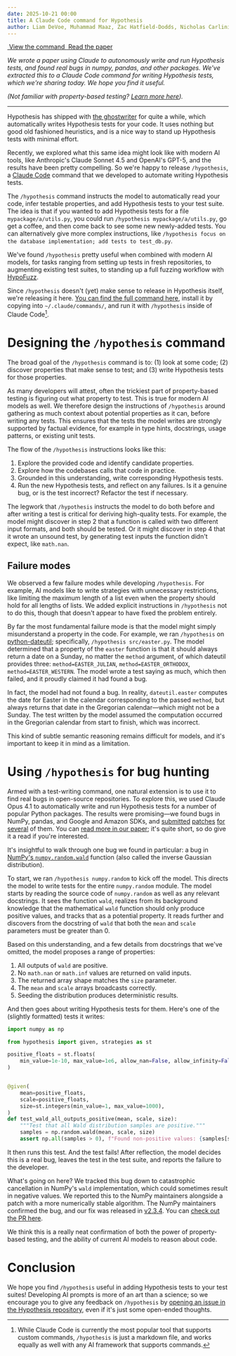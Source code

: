 ```yaml
---
date: 2025-10-21 00:00
title: A Claude Code command for Hypothesis
author: Liam DeVoe, Muhammad Maaz, Zac Hatfield-Dodds, Nicholas Carlini
---
```


<div class="cta-buttons">
  <a href="https://github.com/HypothesisWorks/hypothesis/blob/master/.claude/hypothesis.md" class="cta-button">
    <img src="/theme/icon-code.svg" alt="" class="cta-icon">
    View the command
  </a>
  <a href="https://mmaaz-git.github.io/agentic-pbt-site/" class="cta-button">
    <img src="/theme/icon-paper.svg" alt="" class="cta-icon">
    Read the paper
  </a>
</div>

*We wrote a paper using Claude to autonomously write and run Hypothesis tests, and found real bugs in numpy, pandas, and other packages. We've extracted this to a Claude Code command for writing Hypothesis tests, which we're sharing today. We hope you find it useful.*

*(Not familiar with property-based testing? [Learn more here](https://increment.com/testing/in-praise-of-property-based-testing/)).*

---

Hypothesis has shipped with [the ghostwriter](https://hypothesis.readthedocs.io/en/latest/reference/integrations.html#ghostwriter) for quite a while, which automatically writes Hypothesis tests for your code. It uses nothing but good old fashioned heuristics, and is a nice way to stand up Hypothesis tests with minimal effort.

Recently, we explored what this same idea might look like with modern AI tools, like Anthropic's Claude Sonnet 4.5 and OpenAI's GPT-5, and the results have been pretty compelling. So we're happy to release `/hypothesis`, a [Claude Code](https://www.claude.com/product/claude-code) command that we developed to automate writing Hypothesis tests.

The `/hypothesis` command instructs the model to automatically read your code, infer testable properties, and add Hypothesis tests to your test suite. The idea is that if you wanted to add Hypothesis tests for a file `mypackage/a/utils.py`, you could run `/hypothesis mypackage/a/utils.py`, go get a coffee, and then come back to see some new newly-added tests. You can alternatively give more complex instructions, like `/hypothesis focus on the database implementation; add tests to test_db.py`.

We've found `/hypothesis` pretty useful when combined with modern AI models, for tasks ranging from setting up tests in fresh repositories, to augmenting existing test suites, to standing up a full fuzzing workflow with [HypoFuzz](https://hypofuzz.com/).

Since `/hypothesis` doesn't (yet) make sense to release in Hypothesis itself, we're releasing it here. [You can find the full command here](https://github.com/HypothesisWorks/hypothesis/blob/master/.claude/hypothesis.md), install it by copying into `~/.claude/commands/`, and run it with `/hypothesis` inside of Claude Code[^1].

# Designing the `/hypothesis` command

The broad goal of the `/hypothesis` command is to: (1) look at some code; (2) discover properties that make sense to test; and (3) write Hypothesis tests for those properties.

As many developers will attest, often the trickiest part of property-based testing is figuring out what property to test. This is true for modern AI models as well. We therefore design the instructions of `/hypothesis` around gathering as much context about potential properties as it can, before writing any tests. This ensures that the tests the model writes are strongly supported by factual evidence, for example in type hints, docstrings, usage patterns, or existing unit tests.

The flow of the `/hypothesis` instructions looks like this:

1. Explore the provided code and identify candidate properties.
2. Explore how the codebases calls that code in practice.
3. Grounded in this understanding, write corresponding Hypothesis tests.
4. Run the new Hypothesis tests, and reflect on any failures. Is it a genuine bug, or is the test incorrect? Refactor the test if necessary.

The legwork that `/hypothesis` instructs the model to do both before and after writing a test is critical for deriving high-quality tests. For example, the model might discover in step 2 that a function is called with two different input formats, and both should be tested. Or it might discover in step 4 that it wrote an unsound test, by generating test inputs the function didn't expect, like `math.nan`.

## Failure modes

We observed a few failure modes while developing `/hypothesis`. For example, AI models like to write strategies with unnecessary restrictions, like limiting the maximum length of a list even when the property should hold for all lengths of lists. We added explicit instructions in `/hypothesis` not to do this, though that doesn't appear to have fixed the problem entirely.

By far the most fundamental failure mode is that the model might simply misunderstand a property in the code. For example, we ran `/hypothesis` on [python-dateutil](https://github.com/dateutil/dateutil); specifically, `/hypothesis src/easter.py`. The model determined that a property of the `easter` function is that it should always return a date on a Sunday, no matter the `method` argument, of which dateutil provides three: `method=EASTER_JULIAN`, `method=EASTER_ORTHODOX`, `method=EASTER_WESTERN`. The model wrote a test saying as much, which then failed, and it proudly claimed it had found a bug.

In fact, the model had not found a bug. In reality, `dateutil.easter` computes the date for Easter in the calendar corresponding to the passed `method`, but always returns that date in the Gregorian calendar—which might not be a Sunday. The test written by the model assumed the computation occurred in the Gregorian calendar from start to finish, which was incorrect.

This kind of subtle semantic reasoning remains difficult for models, and it's important to keep it in mind as a limitation.

# Using `/hypothesis` for bug hunting

Armed with a test-writing command, one natural extension is to use it to find real bugs in open-source repositories. To explore this, we used Claude Opus 4.1 to automatically write and run Hypothesis tests for a number of popular Python packages. The results were promising—we found bugs in NumPy, pandas, and Google and Amazon SDKs, and [submitted](https://github.com/numpy/numpy/pull/29609) [patches](https://github.com/aws-powertools/powertools-lambda-python/pull/7246) [for](https://github.com/aws-cloudformation/cloudformation-cli/pull/1106) [several](https://github.com/huggingface/tokenizers/pull/1853) of them. You can [read more in our paper](https://mmaaz-git.github.io/agentic-pbt-site/); it's quite short, so do give it a read if you're interested.

It's insightful to walk through one bug we found in particular: a bug in [NumPy's `numpy.random.wald`](https://numpy.org/doc/stable/reference/random/generated/numpy.random.wald.html) function (also called the inverse Gaussian distribution).

To start, we ran `/hypothesis numpy.random` to kick off the model. This directs the model to write tests for the entire `numpy.random` module. The model starts by reading the source code of `numpy.random` as well as any relevant docstrings. It sees the function `wald`, realizes from its background knowledge that the mathematical `wald` function should only produce positive values, and tracks that as a potential property. It reads further and discovers from the docstring of `wald` that both the `mean` and `scale` parameters must be greater than 0.

Based on this understanding, and a few details from docstrings that we've omitted, the model proposes a range of properties:

1. All outputs of `wald` are positive.
2. No `math.nan` or `math.inf` values are returned on valid inputs.
3. The returned array shape matches the `size` parameter.
4. The `mean` and `scale` arrays broadcasts correctly.
5. Seeding the distribution produces deterministic results.

And then goes about writing Hypothesis tests for them. Here's one of the (slightly formatted) tests it writes:

```python
import numpy as np

from hypothesis import given, strategies as st

positive_floats = st.floats(
    min_value=1e-10, max_value=1e6, allow_nan=False, allow_infinity=False
)


@given(
    mean=positive_floats,
    scale=positive_floats,
    size=st.integers(min_value=1, max_value=1000),
)
def test_wald_all_outputs_positive(mean, scale, size):
    """Test that all Wald distribution samples are positive."""
    samples = np.random.wald(mean, scale, size)
    assert np.all(samples > 0), f"Found non-positive values: {samples[samples <= 0]}"
```

It then runs this test. And the test fails! After reflection, the model decides this is a real bug, leaves the test in the test suite, and reports the failure to the developer.

What's going on here? We tracked this bug down to catastrophic cancellation in NumPy's `wald` implementation, which could sometimes result in negative values. We reported this to the NumPy maintainers alongside a patch with a more numerically stable algorithm. The NumPy maintainers confirmed the bug, and our fix was released in [v2.3.4](https://github.com/numpy/numpy/releases/tag/v2.3.4). You can [check out the PR here](https://github.com/numpy/numpy/pull/29609).

We think this is a really neat confirmation of both the power of property-based testing, and the ability of current AI models to reason about code.

# Conclusion

We hope you find `/hypothesis` useful in adding Hypothesis tests to your test suites! Developing AI prompts is more of an art than a science; so we encourage you to give any feedback on `/hypothesis` by [opening an issue in the Hypothesis repository](https://github.com/HypothesisWorks/hypothesis/issues/new), even if it's just some open-ended thoughts.

[^1]: While Claude Code is currently the most popular tool that supports custom commands, `/hypothesis` is just a markdown file, and works equally as well with any AI framework that supports commands.
